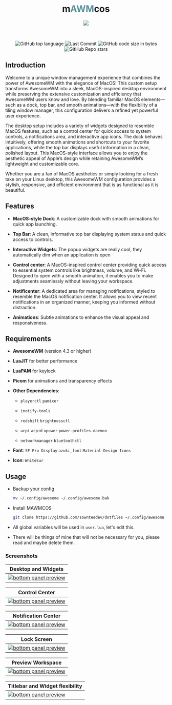 <h1 align="center">m<span style="color:#59929d;">AWM</span>cos</h1>

<div align="center">

<img src="https://github.com/user-attachments/assets/c897d7d5-ecae-44ca-a0da-14d6ec2b6186">

</div>

<br>

<br>

<div align="center">

![GitHub top language](https://img.shields.io/github/languages/top/sownteedev/dotfiles?color=6d92bf&style=for-the-badge&labelColor=111418)
![Last Commit](https://img.shields.io/github/last-commit/sownteedev/dotfiles?&style=for-the-badge&color=da696f&logoColor=D9E0EE&labelColor=111418)
![GitHub code size in bytes](https://img.shields.io/github/languages/code-size/sownteedev/dotfiles?color=e1b56a&style=for-the-badge&labelColor=111418)
![GitHub Repo stars](https://img.shields.io/github/stars/sownteedev/dotfiles?color=74be88&style=for-the-badge&labelColor=111418)

</div>

## Introduction

Welcome to a unique window management experience that combines the power of AwesomeWM with the elegance of MacOS! This custom setup transforms AwesomeWM into a sleek, MacOS-inspired desktop environment while preserving the extensive customization and efficiency that AwesomeWM users know and love. By blending familiar MacOS elements—such as a dock, top bar, and smooth animations—with the flexibility of a tiling window manager, this configuration delivers a refined yet powerful user experience.

The desktop setup includes a variety of widgets designed to resemble MacOS features, such as a control center for quick access to system controls, a notifications area, and interactive app icons. The dock behaves intuitively, offering smooth animations and shortcuts to your favorite applications, while the top bar displays useful information in a clean, polished layout. This MacOS-style interface allows you to enjoy the aesthetic appeal of Apple’s design while retaining AwesomeWM’s lightweight and customizable core.

Whether you are a fan of MacOS aesthetics or simply looking for a fresh take on your Linux desktop, this AwesomeWM configuration provides a stylish, responsive, and efficient environment that is as functional as it is beautiful.

## Features

- **MacOS-style Dock**: A customizable dock with smooth animations for quick app launching.

- **Top Bar**: A clean, informative top bar displaying system status and quick access to controls.

- **Interactive Widgets**: The popup widgets are really cool, they automatically dim when an application is open

- **Control center**: A MacOS-inspired control center providing quick access to essential system controls like brightness, volume, and Wi-Fi. Designed to open with a smooth animation, it enables you to make adjustments seamlessly without leaving your workspace.

- **Notificenter**: A dedicated area for managing notifications, styled to resemble the MacOS notification center. It allows you to view recent notifications in an organized manner, keeping you informed without distraction.

- **Animations**: Subtle animations to enhance the visual appeal and responsiveness.

## Requirements

- **AwesomeWM** (version 4.3 or higher)

- **LuaJIT** for better performance

- **LuaPAM** for keylock

- **Picom** for animations and transparency effects

- **Other Dependencies**:
  - `playerctl` `pamixer`

  - `inotify-tools`

  - `redshift` `brightnessctl`

  - `acpi` `acpid` `upower` `power-profiles-daemon`

  - `networkmanager` `bluetoothctl`

- **Font**: `SF Pro Display` `azuki_font` `Material Design Icons`
- **Icon**: `WhiteSur`

## Usage 

- Backup your config
  ```zsh
  mv ~/.config/awesome ~/.config/awesome.bak
  ```
- Install MAWMCOS
  ```zsh
  git clone https://github.com/sownteedev/dotfiles ~/.config/awesome --branch=mAWMcos --depth=1
  ```
- All global variables will be used in `user.lua`, let's edit this.

- There will be things of mine that will not be necessary for you, please read and maybe delete them.


### Screenshots

| <b>Desktop and Widgets</b>                                                                                               |
| ------------------------------------------------------------------------------------------------------------------ |
| <a href="#--------"><img src="https://github.com/user-attachments/assets/5377de5d-266a-4024-80f8-2a28a9dc867c" alt="bottom panel preview"></a>|

| <b>Control Center</b>                                                                              |
| ------------------------------------------------------------------------------------------------------------------ |
| <a href="#--------"><img src="https://github.com/user-attachments/assets/cd47563a-d484-4553-9020-a560244e7385" alt="bottom panel preview"></a>|

| <b>Notification Center</b>                                                                                   |
| ------------------------------------------------------------------------------------------------------------------ |
| <a href="#--------"><img src="https://github.com/user-attachments/assets/59c087db-f839-4e06-a8e8-cb445e890bcd" alt="bottom panel preview"></a>|

| <b>Lock Screen</b>                                                                            |
| ------------------------------------------------------------------------------------------------------------------ |
| <a href="#--------"><img src="https://github.com/user-attachments/assets/4f151ed5-dea0-47f5-bf0b-8786c36d6414" alt="bottom panel preview"></a>|

| <b>Preview Workspace</b>                                                                            |
| ------------------------------------------------------------------------------------------------------------------ |
| <a href="#--------"><img src="https://github.com/user-attachments/assets/586ab6ce-a229-4264-9362-8bb97887ac56" alt="bottom panel preview"></a>|

| <b>Titlebar and Widget flexibility</b>                                                                            |
| ------------------------------------------------------------------------------------------------------------------ |
| <a href="#--------"><img src="https://github.com/user-attachments/assets/874c1211-48e6-4473-a593-0a8f7497a325" alt="bottom panel preview"></a>|
